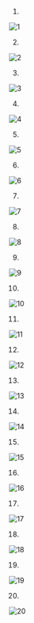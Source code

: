1.

![1](../../../assets/images/postmanApiTestingGoogle/customSearch/customSearch1.png)

2.

![2](../../../assets/images/postmanApiTestingGoogle/customSearch/customSearch2.png)

3.

![3](../../../assets/images/postmanApiTestingGoogle/customSearch/customSearch3.png)

4.

![4](../../../assets/images/postmanApiTestingGoogle/customSearch/customSearch4.png)

5.

![5](../../../assets/images/postmanApiTestingGoogle/customSearch/customSearch5.png)

6.

![6](../../../assets/images/postmanApiTestingGoogle/customSearch/customSearch6.png)

7.

![7](../../../assets/images/postmanApiTestingGoogle/customSearch/customSearch7.png)

8.

![8](../../../assets/images/postmanApiTestingGoogle/customSearch/customSearch8.png)

9.

![9](../../../assets/images/postmanApiTestingGoogle/customSearch/customSearch9.png)

10.

![10](../../../assets/images/postmanApiTestingGoogle/customSearch/customSearch10.png)

11.

![11](../../../assets/images/postmanApiTestingGoogle/customSearch/customSearch11.png)

12.

![12](../../../assets/images/postmanApiTestingGoogle/customSearch/customSearch12.png)

13.

![13](../../../assets/images/postmanApiTestingGoogle/customSearch/customSearch13.png)

14.

![14](../../../assets/images/postmanApiTestingGoogle/customSearch/customSearch14.png)

15.

![15](../../../assets/images/postmanApiTestingGoogle/customSearch/customSearch15.png)

16.

![16](../../../assets/images/postmanApiTestingGoogle/customSearch/customSearch16.png)

17.

![17](../../../assets/images/postmanApiTestingGoogle/customSearch/customSearch17.png)

18.

![18](../../../assets/images/postmanApiTestingGoogle/customSearch/customSearch18.png)

19.

![19](../../../assets/images/postmanApiTestingGoogle/customSearch/customSearch19.png)

20.

![20](../../../assets/images/postmanApiTestingGoogle/customSearch/customSearch20.png)